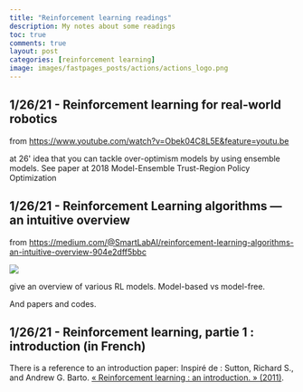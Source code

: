 ```yaml
---
title: "Reinforcement learning readings"
description: My notes about some readings
toc: true
comments: true
layout: post
categories: [reinforcement learning]
image: images/fastpages_posts/actions/actions_logo.png
---
```




## 1/26/21 - Reinforcement learning for real-world robotics

from https://www.youtube.com/watch?v=Obek04C8L5E&feature=youtu.be

at 26' idea that you can tackle over-optimism models by using ensemble models.
See paper at 2018 Model-Ensemble Trust-Region Policy Optimization



## 1/26/21 - Reinforcement Learning algorithms — an intuitive overview

from https://medium.com/@SmartLabAI/reinforcement-learning-algorithms-an-intuitive-overview-904e2dff5bbc

![](https://miro.medium.com/max/700/1*BsN4a2N1EDmgG19wWDd9CQ.png)



give an overview of various RL models. Model-based vs model-free.

And papers and codes.

## 1/26/21 - Reinforcement learning, partie 1 : introduction (in French)

There is a reference to an introduction paper:
Inspiré de : Sutton, Richard S., and Andrew G. Barto.
[« Reinforcement learning : an introduction. » (2011)](https://github.com/castorfou/datascience-papers/raw/main/RL/2015%20Reinforcement%20Learning%20an%20introduction%20-%20Sutton%2C%20Richard%20S.%2C%20and%20Andrew%20G.%20Barto/SuttonBartoIPRLBook2ndEd.pdf).